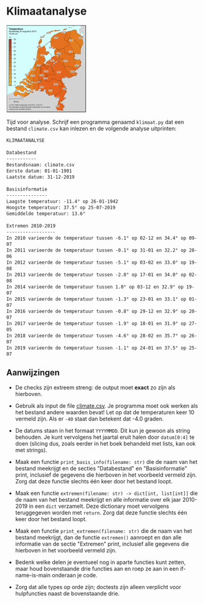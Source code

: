 # Klimaatanalyse

![](../eca2csv/temperature.png)

Tijd voor analyse. Schrijf een programma genaamd `klimaat.py` dat een bestand `climate.csv` kan inlezen en de volgende analyse uitprinten:

    KLIMAATANALYSE

    Databestand
    -----------
    Bestandsnaam: climate.csv
    Eerste datum: 01-01-1901
    Laatste datum: 31-12-2019

    Basisinformatie
    ---------------
    Laagste temperatuur: -11.4° op 26-01-1942
    Hoogste temperatuur: 37.5° op 25-07-2019
    Gemiddelde temperatuur: 13.6°

    Extremen 2010-2019
    ------------------
    In 2010 varieerde de temperatuur tussen -6.1° op 02-12 en 34.4° op 09-07
    In 2011 varieerde de temperatuur tussen -0.1° op 31-01 en 32.2° op 28-06
    In 2012 varieerde de temperatuur tussen -5.1° op 03-02 en 33.0° op 19-08
    In 2013 varieerde de temperatuur tussen -2.8° op 17-01 en 34.0° op 02-08
    In 2014 varieerde de temperatuur tussen 1.0° op 03-12 en 32.9° op 19-07
    In 2015 varieerde de temperatuur tussen -1.3° op 23-01 en 33.1° op 01-07
    In 2016 varieerde de temperatuur tussen -0.8° op 29-12 en 32.9° op 20-07
    In 2017 varieerde de temperatuur tussen -1.9° op 18-01 en 31.9° op 27-05
    In 2018 varieerde de temperatuur tussen -4.6° op 28-02 en 35.7° op 26-07
    In 2019 varieerde de temperatuur tussen -1.1° op 24-01 en 37.5° op 25-07

## Aanwijzingen

- De checks zijn extreem streng: de output moet **exact** zo zijn als hierboven.

- Gebruik als input de file [climate.csv](climate.csv). Je programma moet ook werken als het bestand andere waarden bevat! Let op dat de temperaturen keer 10 vermeld zijn. Als er `-40` staat dan betekent dat -4.0 graden.

- De datums staan in het formaat `YYYYMMDD`. Dit kun je gewoon als string behouden. Je kunt vervolgens het jaartal eruit halen door `datum[0:4]` te doen (slicing dus, zoals eerder in het boek behandeld met lists, kan ook met strings).

- Maak een functie `print_basis_info(filename: str)` die de naam van het bestand meekrijgt en de secties "Databestand" en "Basisinformatie" print, inclusief de gegevens die hierboven in het voorbeeld vermeld zijn. Zorg dat deze functie slechts één keer door het bestand loopt.

- Maak een functie `extremen(filename: str) -> dict[int, list[int]]` die de naam van het bestand meekrijgt en alle informatie over elk jaar 2010-2019 in een `dict` verzamelt. Deze dictionary moet vervolgens teruggegeven worden met `return`. Zorg dat deze functie slechts één keer door het bestand loopt.

- Maak een functie `print_extremen(filename: str)` die de naam van het bestand meekrijgt, dan de functie `extremen()` aanroept en dan alle informatie van de sectie "Extremen" print, inclusief alle gegevens die hierboven in het voorbeeld vermeld zijn.

- Bedenk welke delen je eventueel nog in aparte functies kunt zetten, maar houd bovenstaande drie functies aan en roep ze aan in een if-name-is-main onderaan je code.

- Zorg dat alle types op orde zijn; doctests zijn alleen verplicht voor hulpfuncties naast de bovenstaande drie.
